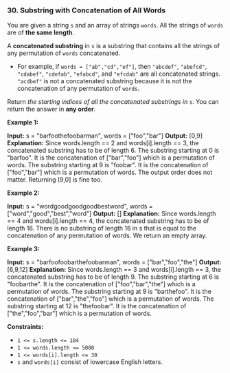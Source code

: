 ### 30\. Substring with Concatenation of All Words

You are given a string `s` and an array of strings `words`. All the strings of `words` are of **the same length**.

A **concatenated substring** in `s` is a substring that contains all the strings of any permutation of `words` concatenated.

*   For example, if `words = ["ab","cd","ef"]`, then `"abcdef"`, `"abefcd"`, `"cdabef"`, `"cdefab"`, `"efabcd"`, and `"efcdab"` are all concatenated strings. `"acdbef"` is not a concatenated substring because it is not the concatenation of any permutation of `words`.

Return _the starting indices of all the concatenated substrings in_ `s`. You can return the answer in **any order**.

**Example 1:**

**Input:** s = "barfoothefoobarman", words = \["foo","bar"\]
**Output:** \[0,9\]
**Explanation:** Since words.length == 2 and words\[i\].length == 3, the concatenated substring has to be of length 6.
The substring starting at 0 is "barfoo". It is the concatenation of \["bar","foo"\] which is a permutation of words.
The substring starting at 9 is "foobar". It is the concatenation of \["foo","bar"\] which is a permutation of words.
The output order does not matter. Returning \[9,0\] is fine too.

**Example 2:**

**Input:** s = "wordgoodgoodgoodbestword", words = \["word","good","best","word"\]
**Output:** \[\]
**Explanation:** Since words.length == 4 and words\[i\].length == 4, the concatenated substring has to be of length 16.
There is no substring of length 16 in s that is equal to the concatenation of any permutation of words.
We return an empty array.

**Example 3:**

**Input:** s = "barfoofoobarthefoobarman", words = \["bar","foo","the"\]
**Output:** \[6,9,12\]
**Explanation:** Since words.length == 3 and words\[i\].length == 3, the concatenated substring has to be of length 9.
The substring starting at 6 is "foobarthe". It is the concatenation of \["foo","bar","the"\] which is a permutation of words.
The substring starting at 9 is "barthefoo". It is the concatenation of \["bar","the","foo"\] which is a permutation of words.
The substring starting at 12 is "thefoobar". It is the concatenation of \["the","foo","bar"\] which is a permutation of words.

**Constraints:**

*   `1 <= s.length <= 104`
*   `1 <= words.length <= 5000`
*   `1 <= words[i].length <= 30`
*   `s` and `words[i]` consist of lowercase English letters.
